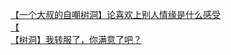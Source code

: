 [【一个大叔的自嘲树洞】论喜欢上别人情缘是什么感受](http://tieba.baidu.com/p/4001668435?see_lz=1&pn=)   
[【](http://tieba.baidu.com/p/3999911922?see_lz=1&pn=)   
[【树洞】我转服了，你满意了吧？](http://tieba.baidu.com/p/3999851294?see_lz=1&pn=)   
